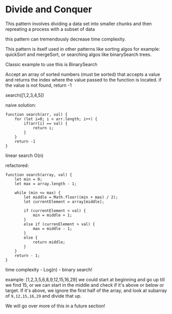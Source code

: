 # Divide and Conquer

This pattern involves dividing a data set into smaller chunks and then repreating a process with a subset of data

this pattern can tremendously decrease time complexity.

This pattern is itself used in other patterns like sorting algos for example: quickSort and mergeSort, or searching algos like binarySearch trees.

Classic example to use this is BinarySearch

Accept an array of sorted numbers (must be sorted) that accepts a value and returns the index where the value passed to the function is located. if the value is not found, return -1

search([1,2,3,4,5])

naive solution:

```
function search(arr, val) {
    for (let i=0; i < arr.length; i++) {
        if(arr[i] == val) {
            return i;
        }
    }
    return -1
}
```
linear search O(n)

refactored:

```
function search(array, val) {
    let min = 0;
    let max = array.length - 1;

    while (min <= max) {
        let middle = Math.floor((min + max) / 2);
        let currentElement = array[middle];

        if (currentElement < val) {
            min = middle + 1;
        }
        else if (currenElement > val) {
            max = middle - 1;
        }
        else {
            return middle;
        }
    }
    return - 1;
}

```
time complexity - Log(n) - binary search!

example:
[1,2,3,5,6,8,9,12,15,16,29]
we could start at beginning and go up till we find 15,
or
we can start in the middle and check if it's above or below or target. If it's above, we ignore the first half of the array, and look at subarray of `9,12,15,16,29` and divide that up.

We will go over more of this in a future section!

